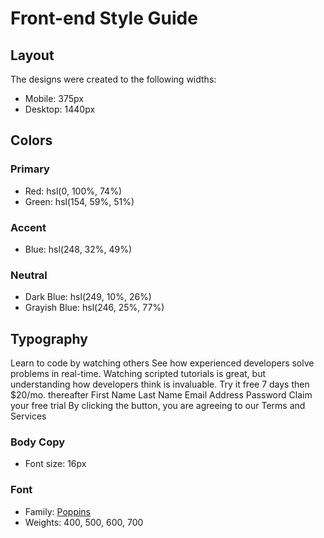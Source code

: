 # Front-end Style Guide

## Layout

The designs were created to the following widths:

- Mobile: 375px
- Desktop: 1440px

## Colors

### Primary

- Red: hsl(0, 100%, 74%)
- Green: hsl(154, 59%, 51%)

### Accent

- Blue: hsl(248, 32%, 49%)

### Neutral

- Dark Blue: hsl(249, 10%, 26%)
- Grayish Blue: hsl(246, 25%, 77%)

## Typography

Learn to code by watching others See how experienced developers solve
problems in real-time. Watching scripted tutorials is great, but
understanding how developers think is invaluable. Try it free 7 days then
$20/mo. thereafter First Name Last Name Email Address Password Claim your
free trial By clicking the button, you are agreeing to our Terms and
Services

### Body Copy

- Font size: 16px

### Font

- Family: [Poppins](https://fonts.google.com/specimen/Poppins)
- Weights: 400, 500, 600, 700

